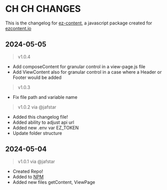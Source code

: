 # CH CH CHANGES 

This is the changelog for [ez-content](https://github.com/ez-content/ez-content), 
a javascript package created for [ezcontent.io](https://www.ezcontent.io/)


## 2024-05-05 

> v1.0.4

- Add composeContent for granular control in a view-page.js file
- Add ViewContent also for granular control in a case where a Header or Footer would be added

> v1.0.3

- Fix file path and variable name

> v1.0.2 via @jafstar

- Added this changelog file!
- Added ability to adjust api url
- Added new .env var EZ_TOKEN
- Update folder structure

## 2024-05-04 

> v1.0.1 via @jafstar

- Created Repo!
- Added to [NPM](https://www.npmjs.com/package/ez-content)
- Added new files getContent, ViewPage

